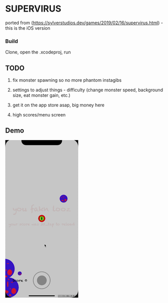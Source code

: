 # SUPERVIRUS

ported from (https://sylverstudios.dev/games/2019/02/16/supervirus.html) - this is the iOS version

### Build
Clone, open the .xcodeproj, run

## TODO

1. fix monster spawning so no more phantom instagibs

2. settings to adjust things - difficulty (change monster speed, background size, eat monster gain, etc.)

3. get it on the app store asap, big money here

4. high scores/menu screen

## Demo

![demo](demo.gif)


